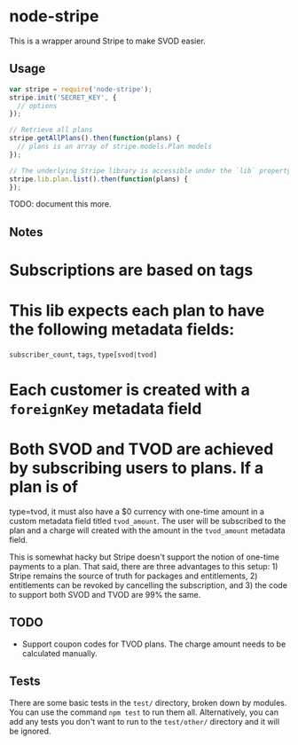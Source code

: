 # node-stripe

This is a wrapper around Stripe to make SVOD easier.

## Usage

```js
var stripe = require('node-stripe');
stripe.init('SECRET_KEY', {
  // options
});

// Retrieve all plans
stripe.getAllPlans().then(function(plans) {
  // plans is an array of stripe.models.Plan models
});

// The underlying Stripe library is accessible under the `lib` property:
stripe.lib.plan.list().then(function(plans) {
});
```

TODO: document this more.

## Notes

# Subscriptions are based on tags
# This lib expects each plan to have the following metadata fields:
`subscriber_count`, `tags`, `type[svod|tvod]`
# Each customer is created with a `foreignKey` metadata field
# Both SVOD and TVOD are achieved by subscribing users to plans. If a plan is of
type=tvod, it must also have a $0 currency with one-time amount in a custom
metadata field titled `tvod_amount`. The user will be subscribed to the plan and
a charge will created with the amount in the `tvod_amount` metadata field.

This is somewhat hacky but Stripe doesn't support the notion of one-time payments
to a plan. That said, there are three advantages to this setup: 1) Stripe remains
the source of truth for packages and entitlements, 2) entitlements can be revoked
by cancelling the subscription, and 3) the code to support both SVOD and TVOD are 99% the same.

## TODO

* Support coupon codes for TVOD plans. The charge amount needs to be calculated manually.


## Tests

There are some basic tests in the `test/` directory, broken down by modules. You can use the command `npm test` to run them all. Alternatively, you can add any tests you don't want to run to the `test/other/` directory and it will be ignored.

